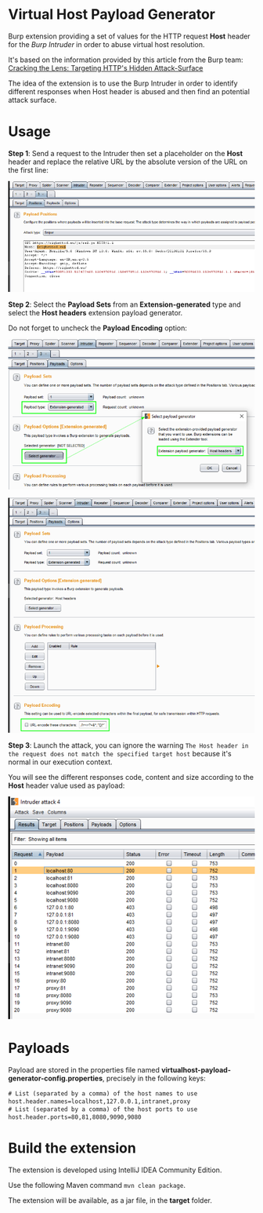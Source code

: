 # Virtual Host Payload Generator

Burp extension providing a set of values for the HTTP request **Host** header for the *Burp Intruder* in order to abuse virtual host resolution.

It's based on the information provided by this article from the Burp team: [Cracking the Lens: Targeting HTTP's Hidden Attack-Surface ](http://blog.portswigger.net/2017/07/cracking-lens-targeting-https-hidden.html)

The idea of the extension is to use the Burp Intruder in order to identify different responses when Host header is abused and then find an potential attack surface.

# Usage

**Step 1**: Send a request to the Intruder then set a placeholder on the **Host** header and replace the relative URL by the absolute version of the URL on the first line:

![Step1](tuto1.png)

**Step 2**: Select the **Payload Sets** from an **Extension-generated** type and select the **Host headers** extension payload generator.

Do not forget to uncheck the **Payload Encoding** option:

![Step2](tuto2.png)

![Step3](tuto3.png)

**Step 3**: Launch the attack, you can ignore the warning `The Host header in the request does not match the specified target host` because it's normal in our execution context.

You will see the different responses code, content and size according to the **Host** header value used as payload:

![Step4](tuto4.png)

# Payloads

Payload are stored in the properties file named **virtualhost-payload-generator-config.properties**, precisely in the following keys:

```
# List (separated by a comma) of the host names to use
host.header.names=localhost,127.0.0.1,intranet,proxy
# List (separated by a comma) of the host ports to use
host.header.ports=80,81,8080,9090,9080
```

# Build the extension

The extension is developed using IntelliJ IDEA Community Edition.

Use the following Maven command `mvn clean package`.

The extension will be available, as a jar file, in the **target** folder.
